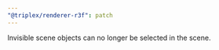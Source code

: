 ```yaml
---
"@triplex/renderer-r3f": patch
---
```


Invisible scene objects can no longer be selected in the scene.
